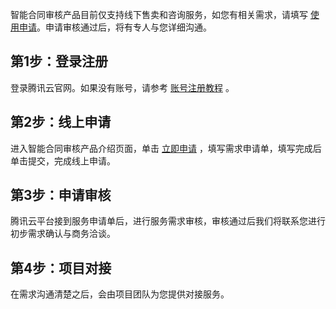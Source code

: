 智能合同审核产品目前仅支持线下售卖和咨询服务，如您有相关需求，请填写 [使用申请](https://cloud.tencent.com/apply/p/ubiom6c4rj)。申请审核通过后，将有专人与您详细沟通。

## 第1步：登录注册

登录腾讯云官网。如果没有账号，请参考 [账号注册教程](https://www.qcloud.com/document/product/378/8415) 。

## 第2步：线上申请

进入智能合同审核产品介绍页面，单击 [立即申请](https://cloud.tencent.com/apply/p/ubiom6c4rj) ，填写需求申请单，填写完成后单击提交，完成线上申请。

## 第3步：申请审核

腾讯云平台接到服务申请单后，进行服务需求审核，审核通过后我们将联系您进行初步需求确认与商务洽谈。

## 第4步：项目对接

在需求沟通清楚之后，会由项目团队为您提供对接服务。
